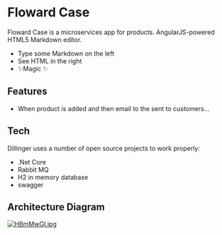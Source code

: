 # Floward Case

Floward Case is a microservices app for products. 
AngularJS-powered HTML5 Markdown editor.

- Type some Markdown on the left
- See HTML in the right
- ✨Magic ✨

## Features

- When product is added and then email to the sent to customers...

## Tech

Dillinger uses a number of open source projects to work properly:

- .Net Core
- Rabbit MQ
- H2 in memory database
- swagger

## Architecture Diagram

[![HBmMwGI.jpg](https://iili.io/HBmMwGI.jpg)](https://freeimage.host/tr)
